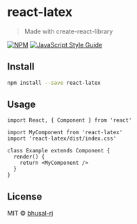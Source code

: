 # react-latex

> Made with create-react-library

[![NPM](https://img.shields.io/npm/v/react-latex.svg)](https://www.npmjs.com/package/react-latex) [![JavaScript Style Guide](https://img.shields.io/badge/code_style-standard-brightgreen.svg)](https://standardjs.com)

## Install

```bash
npm install --save react-latex
```

## Usage

```tsx
import React, { Component } from 'react'

import MyComponent from 'react-latex'
import 'react-latex/dist/index.css'

class Example extends Component {
  render() {
    return <MyComponent />
  }
}
```

## License

MIT © [bhusal-rj](https://github.com/bhusal-rj)
